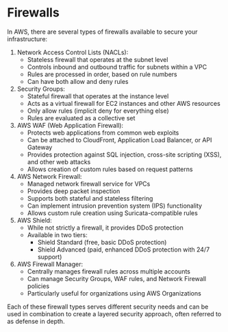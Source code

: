 # Firewalls

In AWS, there are several types of firewalls available to secure your infrastructure:

1. Network Access Control Lists (NACLs):
   * Stateless firewall that operates at the subnet level
   * Controls inbound and outbound traffic for subnets within a VPC
   * Rules are processed in order, based on rule numbers
   * Can have both allow and deny rules
2. Security Groups:
   * Stateful firewall that operates at the instance level
   * Acts as a virtual firewall for EC2 instances and other AWS resources
   * Only allow rules (implicit deny for everything else)
   * Rules are evaluated as a collective set
3. AWS WAF (Web Application Firewall):
   * Protects web applications from common web exploits
   * Can be attached to CloudFront, Application Load Balancer, or API Gateway
   * Provides protection against SQL injection, cross-site scripting (XSS), and other web attacks
   * Allows creation of custom rules based on request patterns
4. AWS Network Firewall:
   * Managed network firewall service for VPCs
   * Provides deep packet inspection
   * Supports both stateful and stateless filtering
   * Can implement intrusion prevention system (IPS) functionality
   * Allows custom rule creation using Suricata-compatible rules
5. AWS Shield:
   * While not strictly a firewall, it provides DDoS protection
   * Available in two tiers:
     * Shield Standard (free, basic DDoS protection)
     * Shield Advanced (paid, enhanced DDoS protection with 24/7 support)
6. AWS Firewall Manager:
   * Centrally manages firewall rules across multiple accounts
   * Can manage Security Groups, WAF rules, and Network Firewall policies
   * Particularly useful for organizations using AWS Organizations

Each of these firewall types serves different security needs and can be used in combination to create a layered security approach, often referred to as defense in depth.
